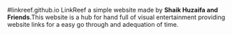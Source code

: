 #linkreef.github.io
LinkReef a simple website made by <b>Shaik Huzaifa and Friends</b>.This website is a hub for hand full of visual entertainment providing website links for a easy go through and adequation of time.
